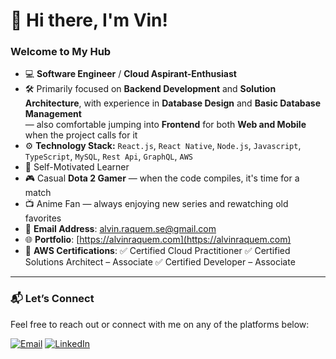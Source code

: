 # 👋 Hi there, I'm Vin!

### Welcome to My Hub

- 💻 **Software Engineer** / **Cloud Aspirant-Enthusiast**
- 🛠️ Primarily focused on **Backend Development** and **Solution Architecture**, with experience in **Database Design** and **Basic Database Management**  
  — also comfortable jumping into **Frontend** for both **Web and Mobile** when the project calls for it
- ⚙️ **Technology Stack:** `React.js`, `React Native`, `Node.js`, `Javascript`, `TypeScript`, `MySQL`, `Rest Api`, `GraphQL`, `AWS`
- 🚀 Self-Motivated Learner
- 🎮 Casual **Dota 2 Gamer** — when the code compiles, it's time for a match
- 📺 Anime Fan — always enjoying new series and rewatching old favorites
- 📧 **Email Address**: [alvin.raquem.se@gmail.com](mailto:alvin.raquem.se@gmail.com)
- 🌐 **Portfolio**: [https://alvinraquem.com](https://alvinraquem.com)
- 🏅 **AWS Certifications**: ✅ Certified Cloud Practitioner ✅ Certified Solutions Architect – Associate ✅ Certified Developer – Associate

---

### 📬 Let’s Connect
Feel free to reach out or connect with me on any of the platforms below:

[![Email](https://img.shields.io/badge/Email-D14836?style=for-the-badge&logo=gmail&logoColor=white)](mailto:alvin.raquem.se@gmail.com)
[![LinkedIn](https://img.shields.io/badge/LinkedIn-0077B5?style=for-the-badge&logo=linkedin&logoColor=white)](https://www.linkedin.com/in/alvin-raquem-167799146/)
